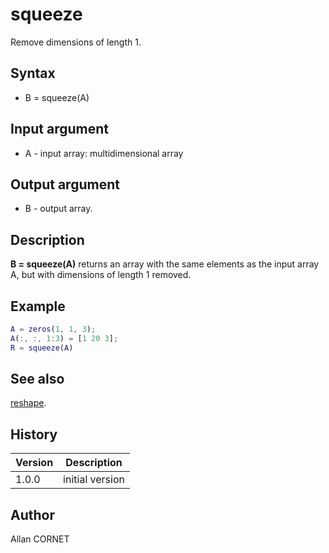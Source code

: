 # squeeze

Remove dimensions of length 1.

## Syntax

- B = squeeze(A)

## Input argument

- A - input array: multidimensional array

## Output argument

- B - output array.

## Description

  <p><b>B = squeeze(A)</b> returns an array with the same elements as the input array A, but with dimensions of length 1 removed.</p>

## Example

```matlab
A = zeros(1, 1, 3);
A(:, :, 1:3) = [1 20 3];
R = squeeze(A)
```

## See also

[reshape](reshape.md).

## History

| Version | Description     |
| ------- | --------------- |
| 1.0.0   | initial version |

## Author

Allan CORNET
